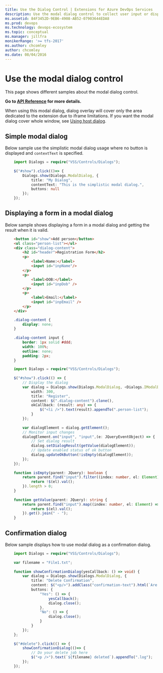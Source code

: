 ```yaml
---
title: Use the Dialog Control | Extensions for Azure DevOps Services
description: Use the modal dialog control to collect user input or display message in your app for Azure DevOps Services.
ms.assetid: 84F3452D-9EB6-4908-AB52-07903644EDA8
ms.prod: devops
ms.technology: devops-ecosystem
ms.topic: conceptual
ms.manager: jillfra
monikerRange: '>= tfs-2017'
ms.author: chcomley
author: chcomley
ms.date: 08/04/2016
---
```


# Use the modal dialog control

This page shows different samples about the modal dialog control.

**Go to [API Reference](../../reference/client/controls/modaldialog.md) for more details.**

<div class="alert alert-warning">
When using this modal dialog, dialog overlay will cover only the area dedicated to the extension due to iframe limitations. If you want the modal dialog cover whole window, see <a href="../using-host-dialog.md" data-raw-source="[Using host dialog](../using-host-dialog.md)">Using host dialog</a>.
</div> 

<a name="basic"></a>
## Simple modal dialog
Below sample use the simplistic modal dialog usage where no button is displayed and `contextText` is specified.
``` typescript
	import Dialogs = require("VSS/Controls/Dialogs");
	
	$("#show").click(()=> {
		Dialogs.show(Dialogs.ModalDialog, {
			title: "My Dialog",
			contentText: "This is the simplistic modal dialog.",
			buttons: null
		});
	});
```

<a name="form"></a>
## Displaying a form in a modal dialog
Below sample shows displaying a form in a modal dialog and getting the result when it is valid.

``` html
	<button id="show">Add person</button>
	<ul class="person-list"></ul>
	<div class="dialog-content">
		<h2 id="header">Registration Form</h2>
		<p>
			<label>Name:</label>
			<input id="inpName"/>
		</p>
		<p>
			<label>DOB:</label>
			<input id="inpDob" />
		</p>
		<p>
			<label>Email:</label>
			<input id="inpEmail" />
		</p>
	</div>
```

``` css
	.dialog-content {
		display: none;
	}
	
	.dialog-content input {
		border: 1px solid #ddd;
		width: 100%;
		outline: none;
		padding: 2px;
	}
```

``` typescript
	import Dialogs = require("VSS/Controls/Dialogs");
	
	$("#show").click(() => {
		// Display the dialog
		var dialog = Dialogs.show(Dialogs.ModalDialog, <Dialogs.IModalDialogOptions>{
			width: 300,
			title: "Register",
			content: $(".dialog-content").clone(),
			okCallback: (result: any) => {
				$("<li />").text(result).appendTo(".person-list");
			}
		});
		
		var dialogElement = dialog.getElement();
		// Monitor input changes
		dialogElement.on("input", "input",(e: JQueryEventObject) => {
			// Set dialog result
			dialog.setDialogResult(getValue(dialogElement));
			// Update enabled status of ok button
			dialog.updateOkButton(!isEmpty(dialogElement));
		});
	});
	
	function isEmpty(parent: JQuery): boolean {
		return parent.find("input").filter((index: number, el: Element) => {
			return !$(el).val();
		}).length > 0;
	}
	
	function getValue(parent: JQuery): string {
		return parent.find("input").map((index: number, el: Element) => {
			return $(el).val();
		}).get().join(" - ");
	}
```

<a name="confirmation"></a>
## Confirmation dialog
Below sample displays how to use modal dialog as a confirmation dialog.

``` typescript
	import Dialogs = require("VSS/Controls/Dialogs");
	
	var filename = "File1.txt";
	
	function showConfirmationDialog(yesCallback: () => void) {
		var dialog = Dialogs.show(Dialogs.ModalDialog, {
			title: "Delete Confirmation",
			content: $("<p/>").addClass("confirmation-text").html(`Are you sure you want to delete <b>${filename}</b>?`),
			buttons: {
				"Yes": () => {
					yesCallback();
					dialog.close();
				},
				"No": () => {
					dialog.close();
				}
			}
		});
	};
	
	$("#delete").click(() => {
		showConfirmationDialog(()=> {
			// Do your delete job here
			$("<p />").text(`${filename} deleted`).appendTo(".log");
		});
	});
```
